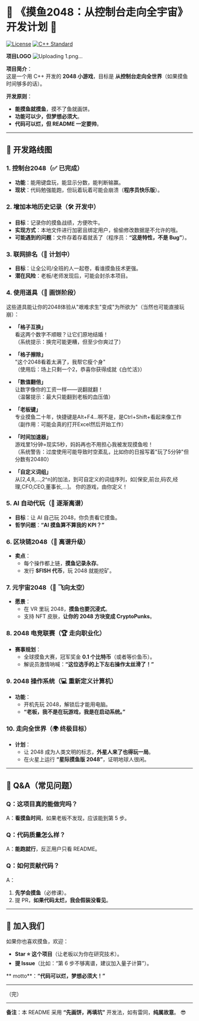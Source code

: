 # 🚀 **《摸鱼2048：从控制台走向全宇宙》开发计划** 🚀  
[![License](https://img.shields.io/badge/License-404-yellow.svg)](https://www.gnu.org/licenses/gpl-3.0)
[![C++ Standard](https://img.shields.io/badge/C++-11/14/17/20/23/26-blue.svg)](https://en.cppreference.com/)

**项目LOGO**
![Uploading 1.png…]()

**项目简介**：  
这是一个用 C++ 开发的 **2048 小游戏**，目标是 **从控制台走向全世界**（如果摸鱼时间够多的话）。  

**开发原则**：  
- **能摸鱼就摸鱼**，摸不了鱼就画饼。  
- **功能可以少，但梦想必须大**。  
- **代码可以烂，但 README 一定要帅**。  

---

## 📜 **开发路线图**

### **1. 控制台2048（✅ 已完成）**  
- **功能**：能用键盘玩，能显示分数，能判断输赢。  
- **现状**：代码勉强能跑，但玩着玩着可能会崩溃（**程序员快乐版**）。  

### **2. 增加本地历史记录（🛠 开发中）**  
- **目标**：记录你的摸鱼战绩，方便吹牛。
- **实现方式**：本地文件进行加密且绑定用户，偷偷修改数据是不允许的哦。  
- **可能遇到的问题**：文件存着存着就丢了（程序员：**“这是特性，不是 Bug”**）。  

### **3. 联网排名（📅 计划中）**  
- **目标**：让全公司/全班的人一起卷，看谁摸鱼技术更强。  
- **潜在风险**：老板/老师发现后，可能会封杀本项目。  

### **4. 使用道具（🤔 画饼阶段）**  

这些道具能让你的2048体验从"艰难求生"变成"为所欲为"（当然也可能直接玩崩）：

- **「格子互换」**  
  看这两个数字不顺眼？让它们原地结婚！  
  （系统提示：换完可能更糟，但至少你爽过了）

- **「格子擦除」**  
  "这个2048看着太满了，我帮它瘦个身"  
  （使用后：场上只剩一个2，恭喜你获得成就《白忙活》）

- **「数值翻倍」**  
  让数字像你的工资一样——说翻就翻！  
  （温馨提示：最大只能翻到老板的血压值）

- **「老板键」**  
  专业摸鱼二十年，快捷键是Alt+F4...啊不是，是Ctrl+Shift+看起来像工作  
  （副作用：可能会真的打开Excel然后开始工作）

- **「时间加速器」**  
  游戏里1分钟=现实5秒，妈妈再也不用担心我被发现摸鱼啦！  
  （系统警告：过度使用可能导致时空紊乱，比如你的日报写着"玩了5分钟"但分数有20480）
  
- **「自定义词组」**  
  从[2,4,8,...,2^n]的加法，到可自定义的词组序列，如[保安,前台,码农,经理,CFO,CEO,董事长,...]。
  你的游戏，由你定义！
  

### **5. AI 自动代玩（🌌 逐渐离谱）**  
- **目标**：让 AI 自己玩 2048，你负责看它摸鱼。  
- **哲学问题**：**“AI 摸鱼算不算我的 KPI？”**  

### **6. 区块链2048（💎 离谱升级）**  
- **卖点**：  
  - 每个操作都上链，**摸鱼记录永存**。  
  - 发行 **$FISH 代币**，玩 2048 就能挖矿。  

### **7. 元宇宙2048（🚀 飞向太空）**  
- **愿景**：  
  - 在 VR 里玩 2048，**摸鱼也要沉浸式**。  
  - 支持 NFT 皮肤，**让你的 2048 方块变成 CryptoPunks**。  

### **8. 2048 电竞联赛（🏆 走向职业化）**  
- **赛事规划**：  
  - 全球摸鱼大赛，冠军奖金 **0.1 个比特币**（或者等价鱼币）。  
  - 解说员激情呐喊：**“这位选手的上下左右操作太丝滑了！”**  

### **9. 2048 操作系统（💻 重新定义计算机）**  
- **功能**：  
  - 开机先玩 2048，解锁后才能用电脑。  
  - **“老板，我不是在玩游戏，我是在启动系统。”**  

### **10. 走向全世界（🌍 终极目标）**  
- **计划**：  
  - 让 2048 成为人类文明的标志，**外星人来了也得玩一局**。  
  - 在火星上运行 **“星际摸鱼版 2048”**，证明地球人很闲。  

---

## 🤷 **Q&A（常见问题）**  

### **Q：这项目真的能做完吗？**  
A：**看摸鱼时间**，如果老板不发现，应该能到第 5 步。  

### **Q：代码质量怎么样？**  
A：**能跑就行**，反正用户只看 README。  

### **Q：如何贡献代码？**  
A：  
1. **先学会摸鱼**（必修课）。  
2. 提 PR，**如果代码太烂，我会假装没看见**。  

---

## 🎉 **加入我们**  
如果你也喜欢摸鱼，欢迎：  
- **Star ⭐ 这个项目**（让老板以为你在研究技术）。  
- **提 Issue**（比如：“第 6 步不够离谱，建议加入量子计算”）。  

** motto**：**“代码可以烂，梦想必须大！”**  

---

（完）  

---

**备注**：本 README 采用 **“先画饼，再填坑”** 开发法，如有雷同，**纯属故意**。 😎
